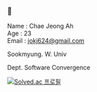 ### 👋

<!--
**jokj624/jokj624** is a ✨ _special_ ✨ repository because its `README.md` (this file) appears on your GitHub profile.

Here are some ideas to get you started:

- 🔭 I’m currently working on ...
- 🌱 I’m currently learning ...
- 👯 I’m looking to collaborate on ...
- 🤔 I’m looking for help with ...
- 💬 Ask me about ...
- 📫 How to reach me: ...
- 😄 Pronouns: ...
- ⚡ Fun fact: ...
-->   
Name : Chae Jeong Ah   
Age : 23   
Email : jokj624@gmail.com   


Sookmyung. W. Univ



Dept. Software Convergence 

[![Solved.ac 프로필](http://mazassumnida.wtf/api/generate_badge?boj=jokj624)](https://solved.ac/jokj624)
